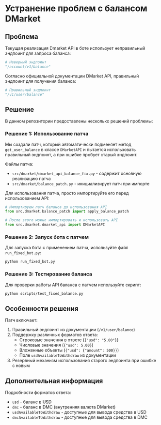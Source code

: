 # Устранение проблем с балансом DMarket

## Проблема

Текущая реализация Dmarket API в боте использует неправильный эндпоинт для запроса баланса:

```python
# Неверный эндпоинт
"/account/v1/balance"
```

Согласно официальной документации DMarket API, правильный эндпоинт для получения баланса:

```python
# Правильный эндпоинт
"/v1/user/balance"
```

## Решение

В данном репозитории предоставлены несколько решений проблемы:

### Решение 1: Использование патча 

Мы создали патч, который автоматически подменяет метод `get_user_balance` в классе `DMarketAPI` и пытается использовать правильный эндпоинт, а при ошибке пробует старый эндпоинт.

Файлы патча:
- `src/dmarket/dmarket_api_balance_fix.py` - содержит основную реализацию патча
- `src/dmarket/balance_patch.py` - инициализирует патч при импорте

Для использования патча, просто импортируйте его перед использованием API:

```python
# Импортируем патч баланса до использования API
from src.dmarket.balance_patch import apply_balance_patch

# После этого можно импортировать и использовать API
from src.dmarket.dmarket_api import DMarketAPI
```

### Решение 2: Запуск бота с патчем

Для запуска бота с применением патча, используйте файл `run_fixed_bot.py`:

```bash
python run_fixed_bot.py
```

### Решение 3: Тестирование баланса

Для проверки работы API баланса с патчем используйте скрипт:

```bash
python scripts/test_fixed_balance.py
```

## Особенности решения

Патч включает:

1. Правильный эндпоинт из документации (`/v1/user/balance`)
2. Поддержку различных форматов ответа:
   - Строковые значения в ответе (`{"usd": "5.00"}`)
   - Числовые значения (`{"usd": 5.00}`)
   - Вложенные объекты (`{"usd": {"amount": 500}}`)
   - Поле `usdAvailableToWithdraw` из документации
3. Резервный механизм использования старого эндпоинта при ошибке с новым

## Дополнительная информация

Подробности форматов ответа:
- `usd` - баланс в USD
- `dmc` - баланс в DMC (внутренняя валюта DMarket)
- `usdAvailableToWithdraw` - доступные для вывода средства в USD
- `dmcAvailableToWithdraw` - доступные для вывода средства в DMC
